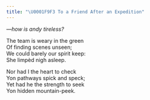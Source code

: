 ```yaml
---
title: "\U0001F9F3 To a Friend After an Expedition"
---
```


*—how is andy tireless?*

The team is weary in the green<br>
Of finding scenes unseen;<br>
We could barely our spirit keep:<br>
She limpèd nigh asleep.<br>

Nor had I the heart to check<br>
Yon pathways spick and speck;<br>
Yet had he the strength to seek<br>
Yon hidden mountain-peek.
